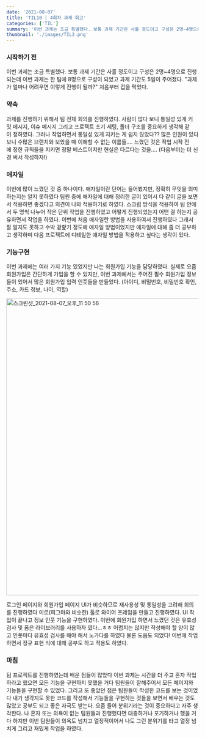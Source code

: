 ```yaml
---
date: '2021-08-07'
title: 'TIL10 | 4회차 과제 회고'
categories: ['TIL']
summary: '이번 과제는 조금 특별했다. 보통 과제 기간은 사흘 정도이고 구성은 2명~4명으로 진행되는데 이번 과제는 한 팀에 8명으로 구성이 되었고 과제 기간도 5일이 주어졌다. "과제가 얼마나 어려우면 이렇게 진행이 될까?" 처음부터 겁을 먹었다.'
thumbnail: './images/TIL2.png'
---
```


### 시작하기 전

이번 과제는 조금 특별했다. 보통 과제 기간은 사흘 정도이고 구성은 2명~4명으로 진행되는데 이번 과제는 한 팀에 8명으로 구성이 되었고 과제 기간도 5일이 주어졌다. "과제가 얼마나 어려우면 이렇게 진행이 될까?" 처음부터 겁을 먹었다.

### 약속

과제를 진행하기 위해서 팀 전체 회의를 진행하였다. 사람이 많다 보니 통일성 있게 커밋 메시지, 이슈 메시지 그리고 프로젝트 초기 세팅, 폴더 구조를 중요하게 생각해 같이 정하였다. 그러나 작업하면서 통일성 있게 지키는 게 쉽지 않았다?? 많은 인원이 있다 보니 수많은 브랜치와 보았을 때 이해할 수 없는 이름들…. 느꼈던 것은 작업 시작 전에 정한 규칙들을 지키면 정말 베스트이지만 현실은 다르다는 것을…. (다음부터는 더 신경 써서 작성하자!)

### 애자일

이번에 많이 느꼈던 것 중 하나이다. 애자일이란 단어는 들어봤지만, 정확히 무엇을 의미하는지는 알지 못하였다 팀원 중에 애자일에 대해 정리한 글이 있어서 다 같이 글을 보면서 적용하면 좋겠다고 의견이 나와 적용하기로 하였다. 스크럼 방식을 적용하여 팀 안에서 두 명씩 나누어 작은 단위 작업을 진행하였고 어떻게 진행되었는지 어떤 걸 하는지 공유하면서 작업을 하였다. 이번에 처음 애자일란 방법을 사용하여서 진행하였다 그래서 잘 알지도 못하고 수박 겉핥기 정도에 애자일 방법이었지만 애자일에 대해 좀 더 공부하고 생각하며 다음 프로젝트에 디테일한 애자일 방법을 적용하고 싶다는 생각이 있다.

### 기능구현

이번 과제에는 여러 가지 기능 있었지만 나는 회원가입 기능을 담당하였다. 실제로 요즘 회원가입은 간단하게 가입을 할 수 있지만, 이번 과제에서는 주어진 필수 회원가입 정보들이 있어서 많은 회원가입 입력 인풋들을 만들었다. (아이디, 비밀번호, 비밀번호 확인, 주소, 카드 정보, 나이, 역할)

<img width="777" alt="스크린샷_2021-08-07_오후_11 50 56" src="https://user-images.githubusercontent.com/60437099/128604826-169e255b-c036-401d-a305-72ee4d86e37b.png">

로그인 페이지와 회원가입 페이지 UI가 비슷하므로 재사용성 및 통일성을 고려해 회의를 진행하였다 미로(피그마와 비슷한) 툴로 와이어 프레임을 만들고 진행하였다. UI 작업이 끝나고 정보 인풋 기능을 구현하였다. 이번에 회원가입 하면서 느꼈던 것은 유효성 검사 및 폼은 라이브러리를 사용하자 였다...ㅎㅎ 어렵지는 않지만 작성해야 할 양이 많고 인풋마다 유효성 검사를 해야 해서 노가다를 하였다 물론 도움도 되었다! 이번에 작업하면서 정규 표현 식에 대해 공부도 하고 적용도 하였다.

### 마침

팀 프로젝트를 진행하였는데 배운 점들이 많았다 이번 과제는 시간을 더 주고 혼자 작업하라고 했으면 모든 기능을 구현하지 못했을 거다 팀원들이 잘해주어서 모든 페이지와 기능들을 구현할 수 있었다. 그리고 또 좋았던 점은 팀원들이 작성한 코드를 보는 것이었다 내가 생각지도 못한 코드를 작성해서 기능들을 구현하는 것들을 보면서 배우는 것도 많았고 공부도 되고 좋은 자극도 받는다. 요즘 들어 분위기라는 것이 중요하다고 자주 생각한다. 나 혼자 또는 의욕이 없는 팀원들과 진행했다면 대충하거나 포기하거나 했을 거다 하지만 이번 팀원들이 의욕도 넘치고 열정적이어서 나도 그런 분위기를 타고 열정 넘치게 그리고 재밌게 작업을 하였다.
